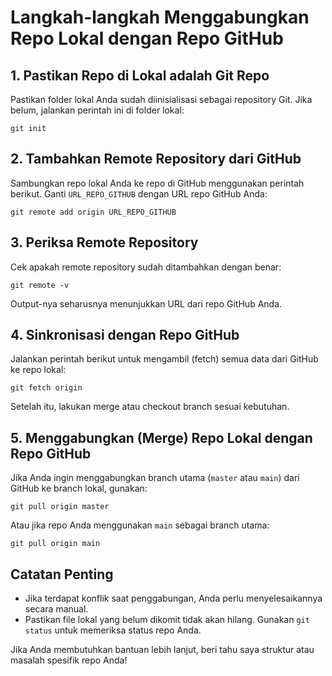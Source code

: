 
# Langkah-langkah Menggabungkan Repo Lokal dengan Repo GitHub

## 1. Pastikan Repo di Lokal adalah Git Repo
Pastikan folder lokal Anda sudah diinisialisasi sebagai repository Git. Jika belum, jalankan perintah ini di folder lokal:

```
git init
```

## 2. Tambahkan Remote Repository dari GitHub
Sambungkan repo lokal Anda ke repo di GitHub menggunakan perintah berikut. Ganti `URL_REPO_GITHUB` dengan URL repo GitHub Anda:

```
git remote add origin URL_REPO_GITHUB
```

## 3. Periksa Remote Repository
Cek apakah remote repository sudah ditambahkan dengan benar:

```
git remote -v
```

Output-nya seharusnya menunjukkan URL dari repo GitHub Anda.

## 4. Sinkronisasi dengan Repo GitHub
Jalankan perintah berikut untuk mengambil (fetch) semua data dari GitHub ke repo lokal:

```
git fetch origin
```

Setelah itu, lakukan merge atau checkout branch sesuai kebutuhan.

## 5. Menggabungkan (Merge) Repo Lokal dengan Repo GitHub
Jika Anda ingin menggabungkan branch utama (`master` atau `main`) dari GitHub ke branch lokal, gunakan:

```
git pull origin master
```

Atau jika repo Anda menggunakan `main` sebagai branch utama:

```
git pull origin main
```

## Catatan Penting
- Jika terdapat konflik saat penggabungan, Anda perlu menyelesaikannya secara manual.
- Pastikan file lokal yang belum dikomit tidak akan hilang. Gunakan `git status` untuk memeriksa status repo Anda.

Jika Anda membutuhkan bantuan lebih lanjut, beri tahu saya struktur atau masalah spesifik repo Anda!

